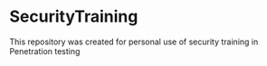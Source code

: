 # SecurityTraining
This repository was created for personal use of security training in Penetration testing 

